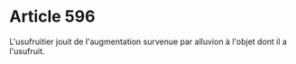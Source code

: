 # Article 596

L'usufruitier jouit de l'augmentation survenue par alluvion à l'objet dont il a l'usufruit.